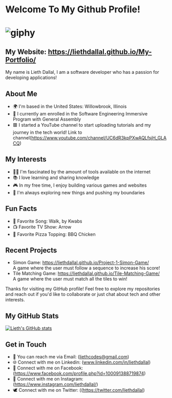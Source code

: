# Welcome To My Github Profile!
# ![giphy](https://github.com/liethdallal/liethdallal/assets/139842069/74a523c1-07a5-44ee-8b17-5a1a675fdfce)


##  My Website: https://liethdallal.github.io/My-Portfolio/
My name is Lieth Dallal, I am a software developer who has a passion for developing applications!

## About Me
- 🌍 I'm based in the United States: Willowbrook, Illinois
- 💼 I currently am enrolled in the Software Engineering Immersive Program with General Assembly
- 🟥 I started a YouTube channel to start uploading tutorials and my journey in the tech world! Link to channel(https://www.youtube.com/channel/UC6dR3kpPXwAQLfsjH_GLACQ)

## My Interests
- 👨‍💻 I'm fascinated by the amount of tools available on the internet
- 📚 I love learning and sharing knowledge
- 🎮 In my free time, I enjoy building various games and websites
- 🌱 I'm always exploring new things and pushing my boundaries

## Fun Facts
- 🎵 Favorite Song: Walk, by Kwabs 
- 📺 Favorite TV Show: Arrow 
- 🍕 Favorite Pizza Topping: BBQ Chicken 

## Recent Projects
- Simon Game: https://liethdallal.github.io/Project-1-Simon-Game/
  <br>
A game where the user must follow a sequence to increase his score!
- Tile Matching Game: https://liethdallal.github.io/Tile-Matching-Game/
  <br>
A game where the user must match all the tiles to win!

Thanks for visiting my GitHub profile! Feel free to explore my repositories and reach out if you'd like to collaborate or just chat about tech and other interests.

## My GitHub Stats
[![Lieth's GitHub stats](https://github-readme-stats.vercel.app/api?username=liethdallal)](https://github.com/liethdallal/github-readme-stats)


## Get in Touch
- 📧 You can reach me via Email: (liethcodes@gmail.com)
- 🌐 Connect with me on Linkedin: (www.linkedin.com/in/liethdallal)
- 👥 Connect with me on Facebook: (https://www.facebook.com/profile.php?id=100091388719874)
- 🔴 Connect with me on Instagram: (https://www.instagram.com/liethdallal/)
- 🕊️ Connect with me on Twitter: ((https://twitter.com/liethdallal)

